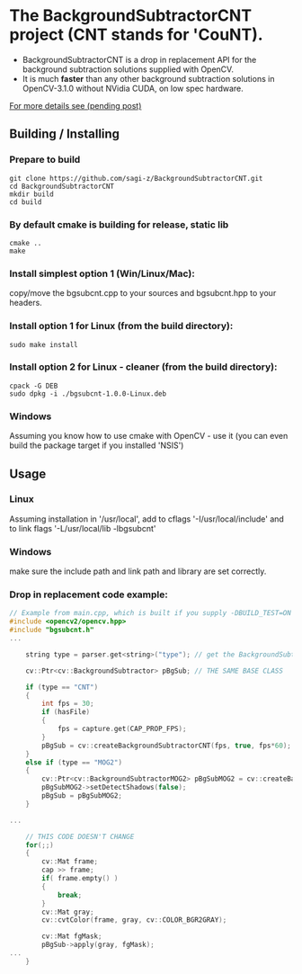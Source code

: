 # The BackgroundSubtractorCNT project (CNT stands for 'CouNT).

* BackgroundSubtractorCNT is a drop in replacement API for the background subtraction solutions supplied with OpenCV.
* It is much **faster** than any other background subtraction solutions in OpenCV-3.1.0 without NVidia CUDA, on low spec hardware.

[For more details see (pending post)](https://www.theimpossiblecode.com/blog/upcoming-posts "the impossible code")

## Building / Installing
### Prepare to build
```
git clone https://github.com/sagi-z/BackgroundSubtractorCNT.git
cd BackgroundSubtractorCNT
mkdir build
cd build
```

### By default cmake is building for release, static lib
```
cmake ..
make
```

### Install simplest option 1 (Win/Linux/Mac):
copy/move the bgsubcnt.cpp to your sources and bgsubcnt.hpp to your headers.

### Install option 1 for Linux (from the build directory):
```
sudo make install
```

### Install option 2 for Linux - cleaner (from the build directory):
```
cpack -G DEB
sudo dpkg -i ./bgsubcnt-1.0.0-Linux.deb
```

### Windows
Assuming you know how to use cmake with OpenCV - use it (you can even build the package target if you installed 'NSIS')

## Usage

### Linux
Assuming installation in '/usr/local', add to cflags '-I/usr/local/include' and to link flags '-L/usr/local/lib -lbgsubcnt'

### Windows
make sure the include path and link path and library are set correctly.

### Drop in replacement code example:
```C++
// Example from main.cpp, which is built if you supply -DBUILD_TEST=ON to cmake
#include <opencv2/opencv.hpp>
#include "bgsubcnt.h"
...

    string type = parser.get<string>("type"); // get the BackgroundSubtractor type somehow

    cv::Ptr<cv::BackgroundSubtractor> pBgSub; // THE SAME BASE CLASS

    if (type == "CNT")
    {
        int fps = 30;
        if (hasFile)
        {
            fps = capture.get(CAP_PROP_FPS);
        }
        pBgSub = cv::createBackgroundSubtractorCNT(fps, true, fps*60);
    }
    else if (type == "MOG2")
    {
        cv::Ptr<cv::BackgroundSubtractorMOG2> pBgSubMOG2 = cv::createBackgroundSubtractorMOG2();
        pBgSubMOG2->setDetectShadows(false);
        pBgSub = pBgSubMOG2;
    }

...

    // THIS CODE DOESN'T CHANGE
    for(;;)
    {
        cv::Mat frame;
        cap >> frame;
        if( frame.empty() )
        {
            break;
        }
        cv::Mat gray;
        cv::cvtColor(frame, gray, cv::COLOR_BGR2GRAY);

        cv::Mat fgMask;
        pBgSub->apply(gray, fgMask);
...
    }
```
